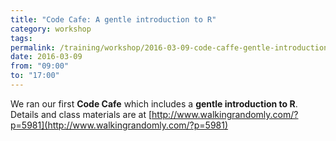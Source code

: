 ```yaml
---
title: "Code Cafe: A gentle introduction to R"
category: workshop
tags:
permalink: /training/workshop/2016-03-09-code-caffe-gentle-introduction-to-r/
date: 2016-03-09
from: "09:00"
to: "17:00"
---
```


We ran our first **Code Cafe** which includes a **gentle introduction to R**. Details and class materials are at [http://www.walkingrandomly.com/?p=5981](http://www.walkingrandomly.com/?p=5981)